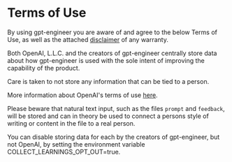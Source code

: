 # Terms of Use

By using gpt-engineer you are aware of and agree to the below Terms of Use, as well as the attached [disclaimer](https://github.com/AntonOsika/gpt-engineer/blob/main/DISCLAIMER.md) of any warranty.

Both OpenAI, L.L.C. and the creators of gpt-engineer centrally store data
about how gpt-engineer is used with the sole intent of improving the capability of the product.

Care is taken to not store any information that can be tied to a person.

More information about OpenAI's terms of use [here](https://openai.com/policies/terms-of-use).

Please beware that natural text input, such as the files `prompt` and `feedback`, will be stored and can in theory be used to connect a persons style of writing or content in the file to a real person.

You can disable storing data for each by the creators of gpt-engineer, but not OpenAI, by setting the environment variable COLLECT_LEARNINGS_OPT_OUT=true.
